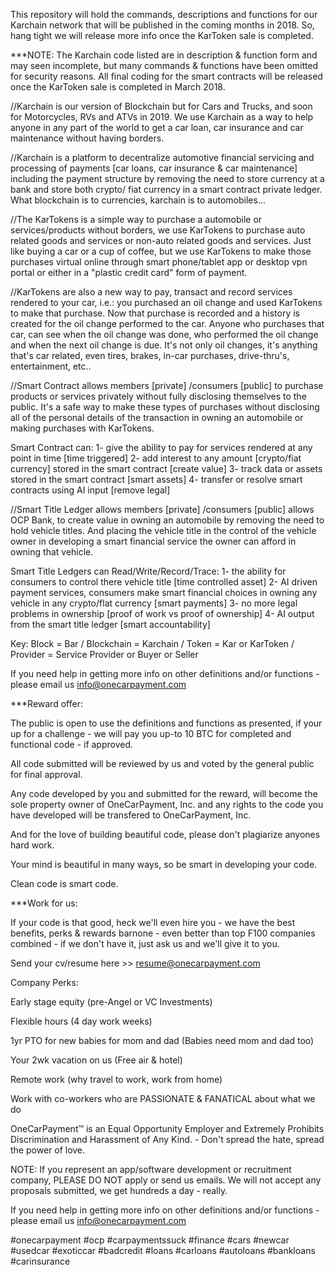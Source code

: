 This repository will hold the commands, descriptions and functions for our Karchain network that will be published in the coming months in 2018. So, hang tight we will release more info once the KarToken sale is completed.

***NOTE: The Karchain code listed are in description & function form and may seen incomplete, but many commands & functions have been omitted for security reasons. All final coding for the smart contracts will be released once the KarToken sale is completed in March 2018.

//Karchain is our version of Blockchain but for Cars and Trucks, and soon for Motorcycles, RVs and ATVs in 2019.  We use Karchain as a way to help anyone in any part of the world to get a car loan, car insurance and car maintenance without having borders.

//Karchain is a platform to decentralize automotive financial servicing and processing of payments [car loans, car insurance & car maintenance] including the payment structure by removing the need to store currency at a bank and store both crypto/ fiat currency in a smart contract private ledger.  What blockchain is to currencies, karchain is to automobiles...

//The KarTokens is a simple way to purchase a automobile or services/products without borders, we use KarTokens to purchase auto related goods and services or non-auto related goods and services. Just like buying a car or a cup of coffee, but we use KarTokens to make those purchases virtual online through smart phone/tablet app or desktop vpn portal or either in a "plastic credit card" form of payment. 

//KarTokens are also a new way to pay, transact and record services rendered to your car, i.e.: you purchased an oil change and used KarTokens to make that purchase.  Now that purchase is recorded and a history is created for the oil change performed to the car.  Anyone who purchases that car, can see when the oil change was done, who performed the oil change and when the next oil change is due. It's not only oil changes, it's anything that's car related, even tires, brakes, in-car purchases, drive-thru's, entertainment, etc..

//Smart Contract allows members [private] /consumers [public] to purchase products or services privately without fully disclosing themselves to the public. It's a safe way to make these types of purchases without disclosing all of the personal details of the transaction in owning an automobile or making purchases with KarTokens.

Smart Contract can:
1- give the ability to pay for services rendered at any point in time [time triggered]
2- add interest to any amount [crypto/fiat currency] stored in the smart contract [create value]
3- track data or assets stored in the smart contract [smart assets]
4- transfer or resolve smart contracts using AI input [remove legal]

//Smart Title Ledger allows members [private] /consumers [public] allows OCP Bank, to create value in owning an automobile by removing the need to hold vehicle titles. And placing the vehicle title in the control of the vehicle owner in developing a smart financial service the owner can afford in owning that vehicle.

Smart Title Ledgers can Read/Write/Record/Trace:
1- the ability for consumers to control there vehicle title [time controlled asset]
2- AI driven payment services, consumers make smart financial choices in owning any vehicle in any crypto/flat currency [smart payments] 
3- no more legal problems in ownership [proof of work vs proof of ownership]
4- AI output from the smart title ledger [smart accountability]

Key: Block = Bar / Blockchain = Karchain / Token = Kar or KarToken / Provider = Service Provider or Buyer or Seller

If you need help in getting more info on other definitions and/or functions - please email us info@onecarpayment.com


***Reward offer:

The public is open to use the definitions and functions as presented, if your up for a challenge - we will pay you up-to 10 BTC for completed and functional code - if approved.

All code submitted will be reviewed by us and voted by the general public for final approval.

Any code developed by you and submitted for the reward, will become the sole property owner of OneCarPayment, Inc. and any rights to the code you have developed will be transfered to OneCarPayment, Inc.

And for the love of building beautiful code, please don't plagiarize anyones hard work.

Your mind is beautiful in many ways, so be smart in developing your code.

Clean code is smart code.

***Work for us:

If your code is that good, heck we'll even hire you - we have the best benefits, perks & rewards barnone - even better than top F100 companies combined - if we don't have it, just ask us and we'll give it to you.

Send your cv/resume here >> resume@onecarpayment.com

Company Perks:

Early stage equity (pre-Angel or VC Investments)

Flexible hours (4 day work weeks)

1yr PTO for new babies for mom and dad (Babies need mom and dad too)

Your 2wk vacation on us (Free air & hotel)

Remote work (why travel to work, work from home)

Work with co-workers who are PASSIONATE & FANATICAL about what we do

OneCarPayment™ is an Equal Opportunity Employer and Extremely Prohibits Discrimination and Harassment of Any Kind. - Don't spread the hate, spread the power of love.

NOTE: If you represent an app/software development or recruitment company, PLEASE DO NOT apply or send us emails. We will not accept any proposals submitted, we get hundreds a day - really.

If you need help in getting more info on other definitions and/or functions - please email us info@onecarpayment.com

#onecarpayment #ocp #carpaymentssuck #finance #cars #newcar #usedcar #exoticcar #badcredit #loans #carloans #autoloans #bankloans #carinsurance
